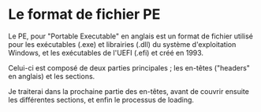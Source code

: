 # Le format de fichier PE

Le PE, pour "Portable Executable" en anglais est un format de fichier utilisé pour les exécutables
(.exe) et librairies (.dll) du système d'exploitation Windows, et les exécutables de l'UEFI (.efi) et créé en 1993.

Celui-ci est composé de deux parties principales ; les en-têtes ("headers" en anglais) et les sections.


Je traiterai dans la prochaine partie des en-têtes, avant de couvrir ensuite les différentes sections, et enfin le processus de loading.




